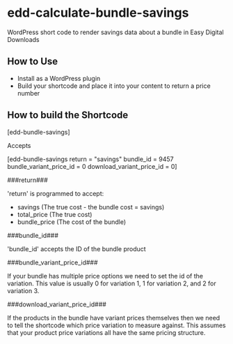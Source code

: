 edd-calculate-bundle-savings
============================

WordPress short code to render savings data about a bundle in Easy Digital Downloads


## How to Use ##

* Install as a WordPress plugin 
* Build your shortcode and place it into your content to return a price number

## How to build the Shortcode ##

[edd-bundle-savings]

Accepts

[edd-bundle-savings
    return = "savings"
    bundle_id = 9457
    bundle_variant_price_id = 0
    download_variant_price_id = 0]
    
###return###

'return' is programmed to accept:

* savings (The true cost - the bundle cost = savings)
* total_price (The true cost)
* bundle_price (The cost of the bundle)

###bundle_id###

'bundle_id' accepts the ID of the bundle product

###bundle_variant_price_id###

If your bundle has multiple price options we need to set the id of the variation.
This value is usually 0 for variation 1, 1 for variation 2, and 2 for variation 3.

###download_variant_price_id###

If the products in the bundle have variant prices themselves then we need to tell the shortcode which price variation to measure against. This assumes that your product price variations all have the same pricing structure. 
